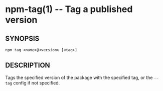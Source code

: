 npm-tag(1) -- Tag a published version
=====================================

## SYNOPSIS

    npm tag <name>@<version> [<tag>]

## DESCRIPTION

Tags the specified version of the package with the specified tag, or the
`--tag` config if not specified.
